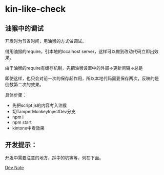 # kin-like-check

## 油猴中的调试

开发时为节省时间，用油猴的方式做调试。

借用油猴的require，引本地的localhost server，这样可以做到改动代码立即出效果。

由于油猴的require有缓存机制，先把油猴设置中的外部→更新间隔→总是

即使这样，也只会对前一次的保存起作用，所以本地代码需要保存两次，反映的是倒数第二次的效果。


具体步骤：

- 先把script.js的内容考入油猴
- 切TamperMonkeyInjectDev分支
- npm i
- npm start
- kintone中看效果

## 开发提示：

开发中需要注意的地方，踩中的坑等等，列在下面。

[Dev Note](https://beryl-appliance-bc9.notion.site/This-is-the-way-to-detect-unlike-c20e803417d3427289b11d70c7ecdffd)
